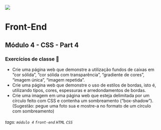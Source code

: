 ![](https://portal.alphaedtech.org.br/images/edtech/logo-edtech.webp)
# Front-End 
## Módulo 4 - CSS - Part 4
### Exercícios de classe 🏫

* Crie uma página web que demonstre a utilização fundos de caixas em “cor sólida”, “cor sólida com transparência”, “gradiente de cores”, “imagem única”, “imagem repetida”. 
* Crie uma página web que demonstre o uso de estilos de bordas, isto é, utilizando tipos, cores, espessuras e arredondamentos de bordas.
* Crie uma imagem em uma página web que esteja delimitada por um círculo feito com CSS e contenha um sombreamento (“box-shadow”). 
(Sugestão: pegue uma foto sua e mostre-a no formato de um círculo com sombreamento) 

###### tags: `módulo 4` `front-end` `HTML` `CSS`